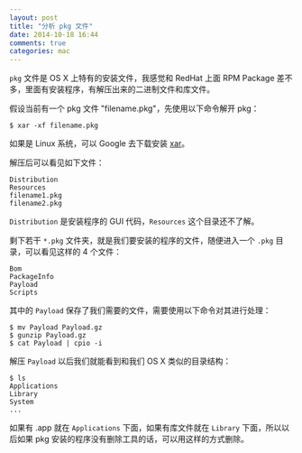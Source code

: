 ```yaml
---
layout: post
title: "分析 pkg 文件"
date: 2014-10-18 16:44
comments: true
categories: mac
---
```

```pkg``` 文件是 OS X 上特有的安装文件，我感觉和 RedHat 上面 RPM Package 差不多，里面有安装程序，有解压出来的二进制文件和库文件。

假设当前有一个 pkg 文件 "filename.pkg"，先使用以下命令解开 pkg：

    $ xar -xf filename.pkg

如果是 Linux 系统，可以 Google 去下载安装 [xar](http://code.google.com/p/xar/ "Title")。

解压后可以看见如下文件：

    Distribution
    Resources
    filename1.pkg
    filename2.pkg

```Distribution``` 是安装程序的 GUI 代码，```Resources``` 这个目录还不了解。

剩下若干 ```*.pkg``` 文件夹，就是我们要安装的程序的文件，随便进入一个 ```.pkg``` 目录，可以看见这样的 4 个文件：

    Bom
    PackageInfo
    Payload
    Scripts

其中的 ```Payload``` 保存了我们需要的文件，需要使用以下命令对其进行处理：

    $ mv Payload Payload.gz
    $ gunzip Payload.gz
    $ cat Payload | cpio -i

解压 ```Payload``` 以后我们就能看到和我们 OS X 类似的目录结构：

    $ ls
    Applications
    Library
    System
    ...

如果有 .app 就在 ```Applications``` 下面，如果有库文件就在 ```Library``` 下面，所以以后如果 pkg 安装的程序没有删除工具的话，可以用这样的方式删除。












